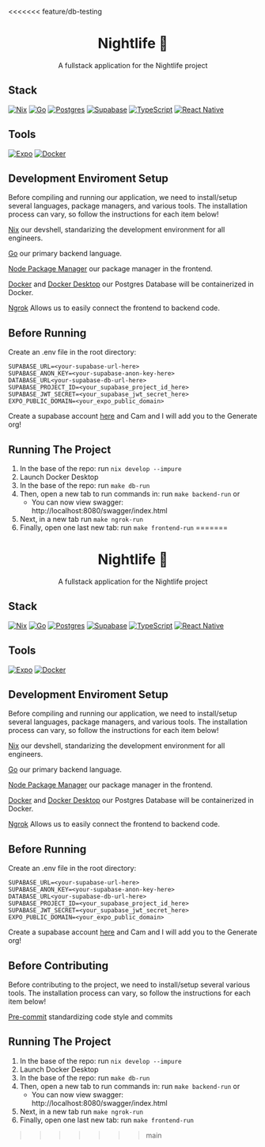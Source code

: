 <<<<<<< feature/db-testing
<div align="center">
<h1>Nightlife 🌃</h1>
  <div>
      A fullstack application for the Nightlife project
  </div>
</div>

## Stack

[![Nix](https://img.shields.io/badge/nix-devshell-blue?logo=NixOS&labelColor=ccc)](https://nixos.org/)
[![Go](https://img.shields.io/badge/go-%2300ADD8.svg?style=for-the-badge&logo=go&logoColor=white)](https://go.dev/doc/)
[![Postgres](https://img.shields.io/badge/postgres-%23316192.svg?style=for-the-badge&logo=postgresql&logoColor=white)](https://www.postgresql.org/)
[![Supabase](https://img.shields.io/badge/supabase-black?logo=supabase&style=for-the-badge)](https://supabase.com/)
[![TypeScript](https://img.shields.io/badge/typescript-%23007ACC.svg?style=for-the-badge&logo=typescript&logoColor=white)](https://www.typescriptlang.org/)
[![React Native](https://img.shields.io/badge/react_native-%2320232a.svg?style=for-the-badge&logo=react&logoColor=%2361DAFB)](https://reactnative.dev/)

## Tools

[![Expo](https://img.shields.io/badge/expo-1C1E24?style=for-the-badge&logo=expo&logoColor=#D04A37)](https://docs.expo.dev/)
[![Docker](https://img.shields.io/badge/docker-%230db7ed.svg?style=for-the-badge&logo=docker&logoColor=white)](https://www.docker.com/)

## Development Enviroment Setup

Before compiling and running our application, we need to install/setup several
languages, package managers, and various tools. The installation process can
vary, so follow the instructions for each item below!

[Nix](https://nixos.org/download/) our devshell, standarizing the development environment for all engineers.

[Go](https://go.dev/doc/install) our primary backend language.

[Node Package Manager](https://docs.npmjs.com/downloading-and-installing-node-js-and-npm)
our package manager in the frontend.

[Docker](https://www.docker.com/get-started/) and
[Docker Desktop](https://www.docker.com/products/docker-desktop/) our Postgres
Database will be containerized in Docker.

[Ngrok](https://ngrok.com/docs/getting-started/) Allows us to easily connect the
frontend to backend code.

## Before Running

Create an .env file in the root directory:

```
SUPABASE_URL=<your-supabase-url-here>
SUPABASE_ANON_KEY=<your-supabase-anon-key-here>
DATABASE_URL<your-supabase-db-url-here>
SUPABASE_PROJECT_ID=<your_supabase_project_id_here>
SUPABASE_JWT_SECRET=<your_supabase_jwt_secret_here>
EXPO_PUBLIC_DOMAIN=<your_expo_public_domain>
```

Create a supabase account [here](https://supabase.com/) and Cam and I will add you to the Generate org!

## Running The Project

1. In the base of the repo: run `nix develop --impure`
2. Launch Docker Desktop
3. In the base of the repo: run `make db-run`
4. Then, open a new tab to run commands in: run `make backend-run` or
   - You can now view swagger: http://localhost:8080/swagger/index.html
5. Next, in a new tab run `make ngrok-run`
6. Finally, open one last new tab: run `make frontend-run`
=======
<div align="center">
<h1>Nightlife 🌃</h1>
  <div>
      A fullstack application for the Nightlife project
  </div>
</div>

## Stack

[![Nix](https://img.shields.io/badge/nix-devshell-blue?logo=NixOS&labelColor=ccc)](https://nixos.org/)
[![Go](https://img.shields.io/badge/go-%2300ADD8.svg?style=for-the-badge&logo=go&logoColor=white)](https://go.dev/doc/)
[![Postgres](https://img.shields.io/badge/postgres-%23316192.svg?style=for-the-badge&logo=postgresql&logoColor=white)](https://www.postgresql.org/)
[![Supabase](https://img.shields.io/badge/supabase-black?logo=supabase&style=for-the-badge)](https://supabase.com/)
[![TypeScript](https://img.shields.io/badge/typescript-%23007ACC.svg?style=for-the-badge&logo=typescript&logoColor=white)](https://www.typescriptlang.org/)
[![React Native](https://img.shields.io/badge/react_native-%2320232a.svg?style=for-the-badge&logo=react&logoColor=%2361DAFB)](https://reactnative.dev/)

## Tools

[![Expo](https://img.shields.io/badge/expo-1C1E24?style=for-the-badge&logo=expo&logoColor=#D04A37)](https://docs.expo.dev/)
[![Docker](https://img.shields.io/badge/docker-%230db7ed.svg?style=for-the-badge&logo=docker&logoColor=white)](https://www.docker.com/)

## Development Enviroment Setup

Before compiling and running our application, we need to install/setup several
languages, package managers, and various tools. The installation process can
vary, so follow the instructions for each item below!

[Nix](https://nixos.org/download/) our devshell, standarizing the development environment for all engineers.

[Go](https://go.dev/doc/install) our primary backend language.

[Node Package Manager](https://docs.npmjs.com/downloading-and-installing-node-js-and-npm)
our package manager in the frontend.

[Docker](https://www.docker.com/get-started/) and
[Docker Desktop](https://www.docker.com/products/docker-desktop/) our Postgres
Database will be containerized in Docker.

[Ngrok](https://ngrok.com/docs/getting-started/) Allows us to easily connect the
frontend to backend code.

## Before Running

Create an .env file in the root directory:

```
SUPABASE_URL=<your-supabase-url-here>
SUPABASE_ANON_KEY=<your-supabase-anon-key-here>
DATABASE_URL<your-supabase-db-url-here>
SUPABASE_PROJECT_ID=<your_supabase_project_id_here>
SUPABASE_JWT_SECRET=<your_supabase_jwt_secret_here>
EXPO_PUBLIC_DOMAIN=<your_expo_public_domain>
```

Create a supabase account [here](https://supabase.com/) and Cam and I will add you to the Generate org!

## Before Contributing

Before contributing to the project, we need to install/setup several various
tools. The installation process can vary, so follow the instructions for each
item below!

[Pre-commit](https://pre-commit.com) standardizing code style and commits

## Running The Project

1. In the base of the repo: run `nix develop --impure`
2. Launch Docker Desktop
3. In the base of the repo: run `make db-run`
4. Then, open a new tab to run commands in: run `make backend-run` or
   - You can now view swagger: http://localhost:8080/swagger/index.html
5. Next, in a new tab run `make ngrok-run`
6. Finally, open one last new tab: run `make frontend-run`
>>>>>>> main
